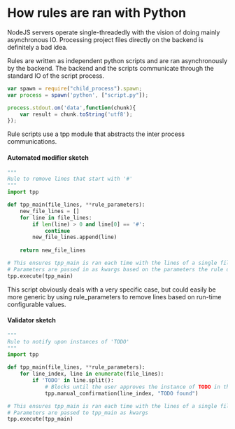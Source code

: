 # How rules are ran with Python

NodeJS servers operate single-threadedly with the vision of doing mainly asynchronous IO.
Processing project files directly on the backend is definitely a bad idea.

Rules are written as independent python scripts and are ran asynchronously by the backend. The backend and the scripts communicate through the standard IO of the script process.

```javascript
var spawn = require("child_process").spawn;
var process = spawn('python', ["script.py"]);

process.stdout.on('data',function(chunk){
    var result = chunk.toString('utf8');
});
```

Rule scripts use a tpp module that abstracts the inter process communications.
#### Automated modifier sketch
```python
"""
Rule to remove lines that start with '#'
"""
import tpp

def tpp_main(file_lines, **rule_parameters):
    new_file_lines = []
    for line in file_lines:
        if len(line) > 0 and line[0] == '#':
            continue
        new_file_lines.append(line)
        
    return new_file_lines

# This ensures tpp_main is ran each time with the lines of a single file 
# Parameters are passed in as kwargs based on the parameters the rule defines
tpp.execute(tpp_main)
```
This script obviously deals with a very specific case, but could easily be more generic by using rule_parameters to remove lines based on run-time configurable values.

#### Validator sketch
```python
"""
Rule to notify upon instances of 'TODO'
"""
import tpp

def tpp_main(file_lines, **rule_parameters):
    for line_index, line in enumerate(file_lines):
        if 'TODO' in line.split():
            # Blocks until the user approves the instance of TODO in the code
            tpp.manual_confirmation(line_index, "TODO found")

# This ensures tpp_main is ran each time with the lines of a single file 
# Parameters are passed to tpp_main as kwargs
tpp.execute(tpp_main)
```
